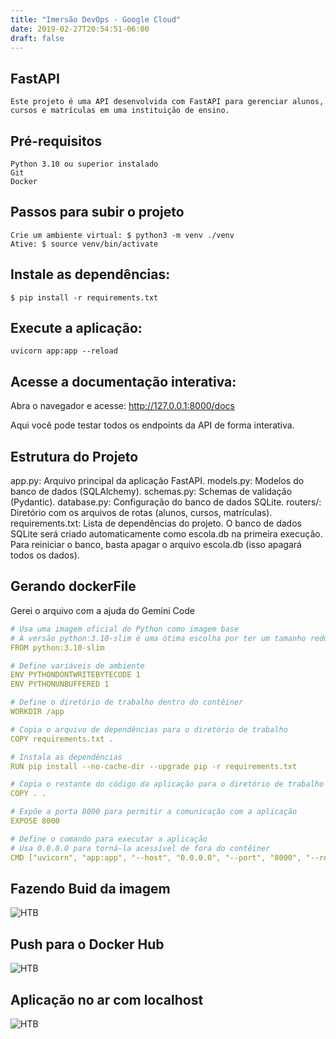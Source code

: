 ```yaml
---
title: "Imersão DevOps - Google Cloud"
date: 2019-02-27T20:54:51-06:00
draft: false
---
```


## FastAPI
```
Este projeto é uma API desenvolvida com FastAPI para gerenciar alunos, cursos e matrículas em uma instituição de ensino.
```

## Pré-requisitos
```
Python 3.10 ou superior instalado
Git
Docker
```

## Passos para subir o projeto
```
Crie um ambiente virtual: $ python3 -m venv ./venv
Ative: $ source venv/bin/activate

```

## Instale as dependências:
```
$ pip install -r requirements.txt
```

## Execute a aplicação:
```
uvicorn app:app --reload
```

## Acesse a documentação interativa:
Abra o navegador e acesse:
http://127.0.0.1:8000/docs

Aqui você pode testar todos os endpoints da API de forma interativa.

## Estrutura do Projeto

app.py: Arquivo principal da aplicação FastAPI.
models.py: Modelos do banco de dados (SQLAlchemy).
schemas.py: Schemas de validação (Pydantic).
database.py: Configuração do banco de dados SQLite.
routers/: Diretório com os arquivos de rotas (alunos, cursos, matrículas).
requirements.txt: Lista de dependências do projeto.
O banco de dados SQLite será criado automaticamente como escola.db na primeira execução.
Para reiniciar o banco, basta apagar o arquivo escola.db (isso apagará todos os dados).


## Gerando dockerFile

Gerei o arquivo com a ajuda do Gemini Code

```yml
# Usa uma imagem oficial do Python como imagem base
# A versão python:3.10-slim é uma ótima escolha por ter um tamanho reduzido
FROM python:3.10-slim

# Define variáveis de ambiente
ENV PYTHONDONTWRITEBYTECODE 1
ENV PYTHONUNBUFFERED 1

# Define o diretório de trabalho dentro do contêiner
WORKDIR /app

# Copia o arquivo de dependências para o diretório de trabalho
COPY requirements.txt .

# Instala as dependências
RUN pip install --no-cache-dir --upgrade pip -r requirements.txt

# Copia o restante do código da aplicação para o diretório de trabalho
COPY . .

# Expõe a porta 8000 para permitir a comunicação com a aplicação
EXPOSE 8000

# Define o comando para executar a aplicação
# Usa 0.0.0.0 para torná-la acessível de fora do contêiner
CMD ["uvicorn", "app:app", "--host", "0.0.0.0", "--port", "8000", "--reload"]

```

## Fazendo Buid da imagem

![HTB](/DockerBuild.png)


## Push para o Docker Hub

![HTB](/dockerpush.png)

## Aplicação no ar com localhost 

![HTB](/localhostDocker.png)